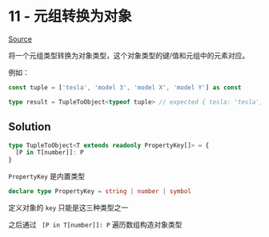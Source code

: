 # 11 - 元组转换为对象

[Source](https://github.com/lybenson/ts-checker/blob/master/src/11-easy-tuple-to-object/template.ts)

将一个元组类型转换为对象类型，这个对象类型的键/值和元组中的元素对应。

例如：

```ts
const tuple = ['tesla', 'model 3', 'model X', 'model Y'] as const

type result = TupleToObject<typeof tuple> // expected { tesla: 'tesla', 'model 3': 'model 3', 'model X': 'model X', 'model Y': 'model Y'}
```

## Solution

```ts
type TupleToObject<T extends readonly PropertyKey[]> = {
  [P in T[number]]: P
}
```

`PropertyKey` 是内置类型

```ts
declare type PropertyKey = string | number | symbol
```

定义对象的 `key` 只能是这三种类型之一

之后通过 ` [P in T[number]]: P` 遍历数组构造对象类型
